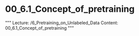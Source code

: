 # 00_6.1_Concept_of_pretraining

"""
Lecture: /6_Pretraining_on_Unlabeled_Data
Content: 00_6.1_Concept_of_pretraining
"""

